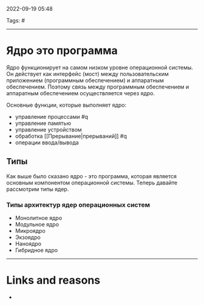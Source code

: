 2022-09-19
05:48

Tags: #
___
# Ядро это программа
Ядро функционирует на самом низком уровне операционной системы. Он действует как интерфейс (мост) между пользовательским приложением (программным обеспечением) и аппаратным обеспечением. Поэтому связь между программным обеспечением и аппаратным обеспечением осуществляется через ядро.

Основные функции, которые выполняет ядро:

-   управление процессами #q
-   управление памятью
-   управление устройством
-   обработка [[Прерывание|прерываний]] #q
-   операции ввода/вывода


## Типы

Как выше было сказано ядро - это программа, которая является основным компонентом операционной системы. Теперь давайте рассмотрим типы ядер.

### **Типы** архитектур **ядер операционных систем**
-   Монолитное ядро
-   Модульное ядро
-   Микроядро
-   Экзоядро
-   Наноядро
-   Гибридное ядро



___
# Links and reasons
- 